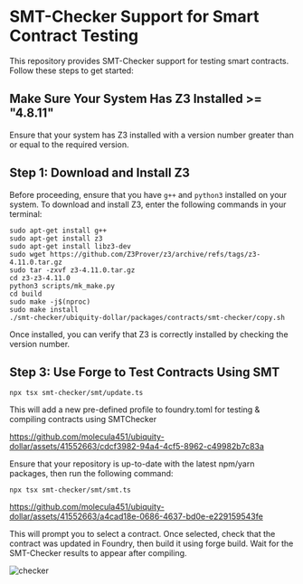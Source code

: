 # SMT-Checker Support for Smart Contract Testing

This repository provides SMT-Checker support for testing smart contracts. Follow these steps to get started:


## Make Sure Your System Has Z3 Installed >= "4.8.11"

Ensure that your system has Z3 installed with a version number greater than or equal to the required version.

## Step 1: Download and Install Z3

Before proceeding, ensure that you have `g++` and `python3` installed on your system. To download and install Z3, enter the following commands in your terminal:

```
sudo apt-get install g++
sudo apt-get install z3
sudo apt-get install libz3-dev
sudo wget https://github.com/Z3Prover/z3/archive/refs/tags/z3-4.11.0.tar.gz
sudo tar -zxvf z3-4.11.0.tar.gz
cd z3-z3-4.11.0
python3 scripts/mk_make.py
cd build
sudo make -j$(nproc)
sudo make install
./smt-checker/ubiquity-dollar/packages/contracts/smt-checker/copy.sh
```

Once installed, you can verify that Z3 is correctly installed by checking the version number.

## Step 3: Use Forge to Test Contracts Using SMT

```
npx tsx smt-checker/smt/update.ts
```

This will add a new pre-defined profile to foundry.toml for testing & compiling contracts using SMTChecker


https://github.com/molecula451/ubiquity-dollar/assets/41552663/cdcf3982-94a4-4cf5-8962-c49982b7c83a



Ensure that your repository is up-to-date with the latest npm/yarn packages, then run the following command:

```
npx tsx smt-checker/smt/smt.ts
```


https://github.com/molecula451/ubiquity-dollar/assets/41552663/a4cad18e-0686-4637-bd0e-e229159543fe



This will prompt you to select a contract. Once selected, check that the contract was updated in Foundry, then build it using forge build. Wait for the SMT-Checker results to appear after compiling.

![checker](https://github.com/molecula451/ubiquity-dollar/assets/41552663/a8e6a3de-2ccf-40bd-8d19-c1b4203c466f)